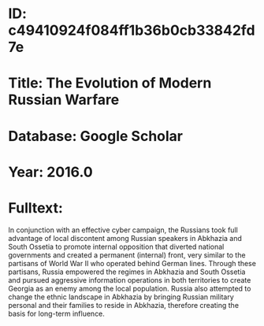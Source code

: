 # ID: c49410924f084ff1b36b0cb33842fd7e
# Title: The Evolution of Modern Russian Warfare
# Database: Google Scholar
# Year: 2016.0
# Fulltext:
In conjunction with an effective cyber campaign, the Russians took full advantage of local discontent among Russian speakers in Abkhazia and South Ossetia to promote internal opposition that diverted national governments and created a permanent (internal) front, very similar to the partisans of World War II who operated behind German lines.
Through these partisans, Russia empowered the regimes in Abkhazia and South Ossetia and pursued aggressive information operations in both territories to create Georgia as an enemy among the local population.
Russia also attempted to change the ethnic landscape in Abkhazia by bringing Russian military personal and their families to reside in Abkhazia, therefore creating the basis for long-term influence.